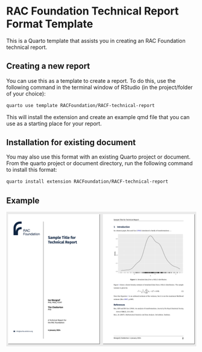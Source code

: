 
<!-- README.md is generated from README.qmd. Please edit that file -->

# RAC Foundation Technical Report Format Template

This is a Quarto template that assists you in creating an RAC Foundation
technical report.

## Creating a new report

You can use this as a template to create a report. To do this, use the
following command in the terminal window of RStudio (in the
project/folder of your choice):

``` bash
quarto use template RACFoundation/RACF-technical-report
```

This will install the extension and create an example qmd file that you
can use as a starting place for your report.

## Installation for existing document

You may also use this format with an existing Quarto project or
document. From the quarto project or document directory, run the
following command to install this format:

``` bash
quarto install extension RACFoundation/RACF-technical-report
```

## Example

<div>

[![](examples/template.png)](examples/template.pdf)

</div>
